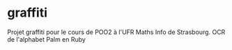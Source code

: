 graffiti
========
Projet graffiti pour le cours de POO2 à l'UFR Maths Info de Strasbourg.
OCR de l'alphabet Palm en Ruby